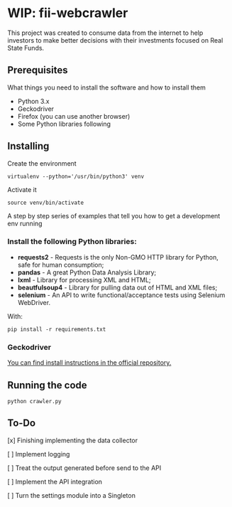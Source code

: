 # WIP: fii-webcrawler

This project was created to consume data from the internet to help investors to make better decisions with their investments focused on Real State Funds.

## Prerequisites

What things you need to install the software and how to install them

* Python 3.x
* Geckodriver
* Firefox (you can use another browser)
* Some Python libraries following

## Installing

Create the environment

```
virtualenv --python='/usr/bin/python3' venv
```

Activate it
```
source venv/bin/activate
```

A step by step series of examples that tell you how to get a development env running

### Install the following Python libraries:

 * **requests2** - Requests is the only Non-GMO HTTP library for Python, safe for human consumption;
 * **pandas** - A great Python Data Analysis Library;
 * **lxml** - Library for processing XML and HTML;
 * **beautfulsoup4** - Library for pulling data out of HTML and XML files;
 * **selenium** - An API to write functional/acceptance tests using Selenium WebDriver.

With:
```
pip install -r requirements.txt
```

### Geckodriver

[You can find install instructions in the official repository.](https://github.com/mozilla/geckodriver/releases)

## Running the code

```
python crawler.py
```

## To-Do

[x] Finishing implementing the data collector

[ ] Implement logging

[ ] Treat the output generated before send to the API

[ ] Implement the API integration

[ ] Turn the settings module into a Singleton
